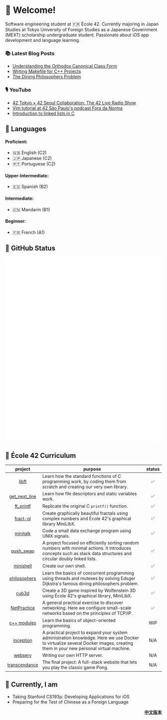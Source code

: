 <h1>
  👋 Welcome!
</h1>

Software engineering student at 🇫🇷 École 42. Currently majoring in Japan Studies at Tokyo University of Foreign Studies as a Japanese Government (MEXT) scholarship undergraduate student. Passionate about iOS app development and language learning.

<h3> 📚 Latest Blog Posts </h3>

<!-- BLOG-POST-LIST:START -->
- [Understanding the Orthodox Canonical Class Form](https://riceset.com/C++/Understanding-the-Orthodox-Canonical-Class-Form)
- [Writing Makefile for C++ Projects](https://riceset.com/C++/Writing-Makefile-for-C++-Projects)
- [The Dining Philosophers Problem](https://riceset.com/Algorithms/The-Dining-Philosophers-Problem)
<!-- BLOG-POST-LIST:END -->

<h3> 🎙 YouTube </h3>

- [42 Tokyo × 42 Seoul Collaboration: The 42 Live Radio Show](https://youtu.be/5y_IXv28g5I)
- [Vim tutorial at 42 São Paulo's podcast Fora da Norma](https://www.youtube.com/watch?v=10BSs7UGBtY)
- [Introduction to linked lists in C](https://www.youtube.com/watch?v=5AsUZgGCG3c)

<h2> 🌱 Languages </h2>

<h4> Proficient: </h4>

- 🇬🇧 English (C2)
- 🇯🇵 Japanese (C2)
- 🇵🇹 Portuguese (C2)

<h4> Upper-Intermediate: </h4>

- 🇪🇸 Spanish (B2)

<h4> Intermediate: </h4>

- 🇨🇳 Mandarin (B1)

<h4> Beginner: </h4>

- 🇫🇷 French (A1)

<h2> 🎉 GitHub Status </h2>

![overview](https://raw.githubusercontent.com/tkomeno/github-stats-transparent/output/generated/overview.svg)
![languages](https://raw.githubusercontent.com/tkomeno/github-stats-transparent/output/generated/languages.svg)

<h2> 🚀 École 42 Curriculum </h2>

<div align="center">

| <div align="center">project</div> | purpose | <div align="center">status</div> |
| ---	| ---	| --- |
| <div align="center">[libft](https://github.com/riceset/libft)</div> | Learn how the standard functions of C programming work, by coding them from scratch and creating our very own library. | <div align="center">✅</div> |
| <div align="center">[get_next_line](https://github.com/riceset/get_next_line)</div> | Learn how file descriptors and static variables work. | <div align="center">✅</div> |
| <div align="center">[ft_printf](https://github.com/riceset/ft_printf)</div> | Replicate the original C `printf()` function. | <div align="center">✅</div> |
| <div align="center">[fract-ol](https://github.com/riceset/fract-ol)</div> | Create graphically beautiful fractals using complex numbers and École 42's graphical library MiniLibX. | <div align="center">✅</div> |
| <div align="center">[minitalk](https://github.com/riceset/minitalk)</div> | Code a small data exchange program using UNIX signals. | <div align="center">✅</div> |
| <div align="center">[push_swap](https://github.com/riceset/push_swap)</div> | A project focused on efficiently sorting random numbers with minimal actions. It introduces concepts such as stack data structures and circular doubly linked lists. | <div align="center">✅</div> |
| <div align="center">[minishell](https://github.com/Guiribei/my_shell)</div> | Create our own shell. | <div align="center">✅</div> |
| <div align="center">[philosophers](https://github.com/riceset/philosophers)</div> | Learn the basics of concurrent programming using threads and mutexes by solving Edsger Dijkstra's famous dining philosophers problem. | <div align="center">✅</div> |
| <div align="center">[cub3d](https://github.com/riceset/cub3d)</div> | Create a 3D game inspired by Wolfenstein 3D using École 42's graphical library, MiniLibX. | <div align="center">✅</div> |
| <div align="center">[NetPractice](https://github.com/riceset/netpractice)</div> | A general practical exercise to discover networking. Here we configure small-scale networks based on the principles of TCP/IP. | <div align="center">✅</div> |
| <div align="center">[c++ modules](https://github.com/riceset/cpp-modules)</div> | Learn the basics of object-oriented programming. | <div align="center">WIP</div> |
| <div align="center">[inception](https://github.com/riceset/inception)</div> | A practical project to expand your system administration knowledge. Here we use Docker to virtualize several Docker images, creating them in your new personal virtual machine. | <div align="center">N/A</div> |
| <div align="center">[webserv](https://github.com/riceset/webserv)</div> | Writing our own HTTP server. | <div align="center">N/A</div> |
| <div align="center">[transcendance](https://github.com/riceset/transcendance)</div> | The final project: A full-stack website that lets you play the classic game Pong. | <div align="center">N/A</div> |


</div>

<h2> 💭 Currently, I am </h2>

- Taking Stanford CS193p: Developing Applications for iOS
- Preparing for the Test of Chinese as a Foreign Language

<p align="right">
  <a href="中文.md" style="font-weight: bold;">中文版本</a>
</p>
